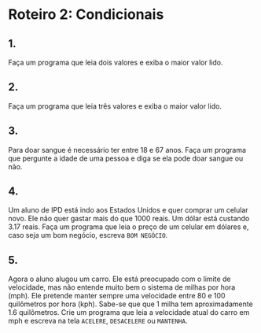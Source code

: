 <meta http-equiv="Content-Type" content="text/html; charset=UTF-8"/></p>        

Roteiro 2: Condicionais
=======================

## 1.

Faça um programa que leia dois valores e exiba o maior valor lido.

## 2.

Faça um programa que leia três valores e exiba o maior valor lido.

## 3.

Para doar sangue é necessário ter entre 18 e 67 anos.
Faça um programa que pergunte a idade de uma pessoa e diga se ela pode doar
sangue ou não.

## 4.

Um aluno de IPD está indo aos Estados Unidos e quer comprar um celular novo.
Ele não quer gastar mais do que 1000 reais. Um dólar está custando 3.17 reais.
Faça um programa que leia o preço de um celular em dólares e, caso seja um bom
negócio, escreva `BOM NEGÓCIO`.

## 5.

Agora o aluno alugou um carro.
Ele está preocupado com o limite de velocidade, mas não entende muito bem
o sistema de milhas por hora (mph).
Ele pretende manter sempre uma velocidade entre 80 e 100 quilômetros por hora
(kph).
Sabe-se que que 1 milha tem aproximadamente 1.6 quilômetros.
Crie um programa que leia a velocidade atual do carro em mph e escreva na tela
`ACELERE`, `DESACELERE` ou `MANTENHA`.
